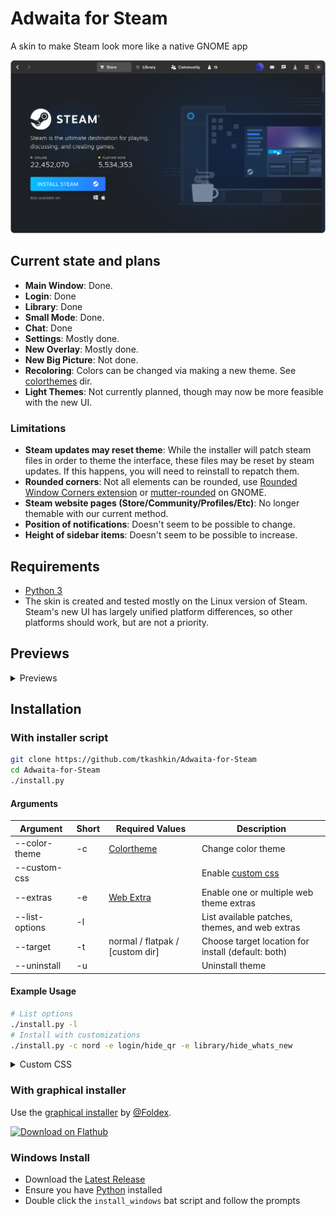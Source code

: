 # Adwaita for Steam

A skin to make Steam look more like a native GNOME app

<p align="center"><img src="screenshot.png?raw=true"/></p>

## Current state and plans

* **Main Window**: Done.
* **Login**: Done
* **Library**: Done
* **Small Mode**: Done.
* **Chat**: Done
* **Settings**: Mostly done.
* **New Overlay**: Mostly done.
* **New Big Picture**: Not done.
* **Recoloring**: Colors can be changed via making a new theme. See [colorthemes](/adwaita/colorthemes) dir.
* **Light Themes**: Not currently planned, though may now be more feasible with the new UI.

### Limitations

* **Steam updates may reset theme**: While the installer will patch steam files in order to theme the interface, these files may be reset by steam updates. If this happens, you will need to reinstall to repatch them.
* **Rounded corners**: Not all elements can be rounded, use [Rounded Window Corners extension](https://github.com/yilozt/rounded-window-corners) or [mutter-rounded](https://github.com/yilozt/mutter-rounded) on GNOME.
* **Steam website pages (Store/Community/Profiles/Etc)**: No longer themable with our current method.
* **Position of notifications**: Doesn't seem to be possible to change.
* **Height of sidebar items**: Doesn't seem to be possible to increase.

## Requirements

* [Python 3](https://www.python.org/downloads/)
* The skin is created and tested mostly on the Linux version of Steam. Steam's new UI has largely unified platform differences, so other platforms should work, but are not a priority.

## Previews

<details><summary>Previews</summary>

### Adwaita

![Adwaita](/adwaita/colorthemes/adwaita/preview.png?raw=true)

### Breeze

![Breeze](/adwaita/colorthemes/breeze/preview.png?raw=true)

### Catppuccin-Frappe

![Catppuccin-Frappe](/adwaita/colorthemes/catppuccin-frappe/preview.png?raw=true)

### Catppuccin-Macchiato

![Catppuccin-Macchiato](/adwaita/colorthemes/catppuccin-macchiato/preview.png?raw=true)

### Catppuccin-Mocha

![Catppuccin-Mocha](/adwaita/colorthemes/catppuccin-mocha/preview.png?raw=true)

### Dracula

![Dracula](/adwaita/colorthemes/dracula/preview.png?raw=true)

### Gruvbox

![Gruvbox](/adwaita/colorthemes/gruvbox/preview.png?raw=true)

### Kate

![Kate](/adwaita/colorthemes/kate/preview.png?raw=true)

### Metro

![Metro](/adwaita/colorthemes/metro/preview.png?raw=true)

### Nord

![Nord](/adwaita/colorthemes/nord/preview.png?raw=true)

### One Pro

![One Pro](/adwaita/colorthemes/one-pro/preview.png?raw=true)

### Pop

![Pop](/adwaita/colorthemes/pop/preview.png?raw=true)

### Tokyo Night

![Tokyo Night](/adwaita/colorthemes/tokyo-night/preview.png?raw=true)

### Tomorrow Night

![Tomorrow Night](/adwaita/colorthemes/tomorrow-night/preview.png?raw=true)

### Yaru

![Yaru](/adwaita/colorthemes/yaru/preview.png?raw=true)

</details>

## Installation

### With installer script

```bash
git clone https://github.com/tkashkin/Adwaita-for-Steam
cd Adwaita-for-Steam
./install.py
```

#### Arguments

| Argument         | Short  | Required Values                    | Description                                              |
| ---------------- | ------ | ---------------------------------- | -------------------------------------------------------- |
| --color-theme    | -c     | [Colortheme](/adwaita/colorthemes) | Change color theme                                       |
| --custom-css     |        |                                    | Enable [custom css](/custom)                             |
| --extras         | -e     | [Web Extra](adwaita/extras)        | Enable one or multiple web theme extras                  |
| --list-options   | -l     |                                    | List available patches, themes, and web extras           |
| --target         | -t     | normal / flatpak / [custom dir]    | Choose target location for install (default: both)       |
| --uninstall      | -u     |                                    | Uninstall theme                                          |

#### Example Usage

```bash
# List options
./install.py -l
# Install with customizations
./install.py -c nord -e login/hide_qr -e library/hide_whats_new
```

<details><summary>Custom CSS</summary>

If you wish to include your own custom CSS, see [custom](/custom) and use the `--custom-css` flag.

```bash
./install.py --custom-css
```

</details>

### With graphical installer

Use the [graphical installer](https://github.com/Foldex/AdwSteamGtk) by [@Foldex](https://github.com/Foldex).

<a href="https://flathub.org/apps/details/io.github.Foldex.AdwSteamGtk"><img width="200" alt="Download on Flathub" src="https://flathub.org/assets/badges/flathub-badge-i-en.svg"/></a>

### Windows Install

- Download the [Latest Release](https://github.com/tkashkin/Adwaita-for-Steam/releases)
- Ensure you have [Python](#requirements) installed
- Double click the `install_windows` bat script and follow the prompts


